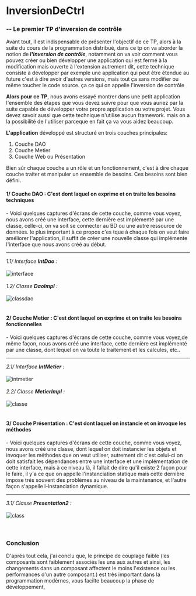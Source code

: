 # InversionDeCtrl
<h3> -- Le premier TP d'inversion de contrôle</h3>
<p>Avant tout, Il est indispensable de présenter l'objectif de ce TP, alors à la suite du cours de la programmation distribué, dans ce tp on va aborder la notion 
 de<strong><i> l'inversion de contrôle</i></strong>, notamment on va voir comment vous pouvez créer ou bien développer une application qui est fermé à la modification
 mais ouverte à l'extension autrement dit, cette technique consiste à développer par exemple une application qui peut être étendue au future c'est à dire avoir d'autres
 versions, mais tout ça sans modifier ou même toucher le code source. ça ce qui on appelle l'inversion de contrôle</p>
 
 <p><strong><b>Alors pour ce TP</b></strong>, nous avons essayé montrer dans une petit application l'ensemble des étapes que vous devez suivre pour que vous auriez par la suite capable
 de développer votre propre application ou votre projet. Vous devez savoir aussi que cette technique n'utilise aucun framework. mais on a la possibilité de l'utiliser
 parceque en fait ça va vous aidez beaucoup. </p>
 
 <p><strong><b>L'application</b></strong> développé est structuré en trois couches principales:
 <ol>
  <li>Couche DAO</li>
  <li>Couche Metier</li>
  <li>Couche Web ou Présentation</li>
 </ol>
 Bien sûr chaque couche a un rôle et un fonctionnement, c'est à dire chaque couche traiter et manipuler un ensemble de besoins. Ces besoins sont bien défini.
 </p>

<h4>1/ Couche DAO : C'est dont laquel on exprime et on traite les besoins techniques </h4>
<span> - Voici quelques captures d'écrans de cette couche, comme vous voyez, nous avons créé une interface, cette dernière est implémenté par une classe,
celle-ci, on va soit se connecter au BD ou une autre ressource de données. le plus important à ce propos c'es tque à chaque fois on veut faire améliorer 
l'application, il suffit de créer une nouvelle classe qui implémente l'interface que nous avons créé au début.</span> 
<hr>
 
<i>1.1/ Interface <b>IntDao</b> :</i>
<br/>
<br/>
![interface](https://user-images.githubusercontent.com/102219821/162355366-a76db86f-0962-41f1-bfa5-bedadb1741b6.png)
<br/>
<br/>
<i>1.2/ Classe <b>DaoImpl</b> :</i>
<br/>
<br/> 
![classdao](https://user-images.githubusercontent.com/102219821/162355507-52e6f017-7740-4421-9d44-c42f053b6898.png)
<br/>
<br/> 
<h4>2/ Couche Metier : C'est dont laquel on exprime et on traite les besoins fonctionnelles </h4>
<span> - Voici quelques captures d'écrans de cette couche, comme vous voyez,de même façon, nous avons créé une interface, cette dernière est implémenté par une classe,
dont lequel on va toute le traitement et les calcules, etc.. </span> 
<hr>

<i>2.1/ Interface <b>IntMetier</b> :</i>
<br/>
<br/> 
![intmetier](https://user-images.githubusercontent.com/102219821/162356471-aa8e0bd4-5102-4ed3-94fb-b3d8030db10f.png)
<br/>
<br/> 
<i>2.2/ Classe <b>MetierImpl</b> :</i>
<br/>
<br/> 
![classe](https://user-images.githubusercontent.com/102219821/162356547-4e0345cb-268e-436d-baec-e5111c50f7f7.png)
<br/>
<br/> 
<h4>3/ Couche Présentation : C'est dont laquel on instancie et on invoque les méthodes </h4>
<span> - Voici quelques captures d'écrans de cette couche, comme vous voyez, nous avons créé une classe, dont lequel on doit instancier les objets et invoquer
les méthodes que on veut utiliser, autrement dit c'est celui-ci on doit satisfait les dépendances entre une interface et une implémentation de cette interface,
mais à ce niveau là, il fallait de dire qu'il existe 2 façon pour le faire, il y'a ce que on appelle l'instanciation statique mais cette dernière impose trés 
souvent des problèmes au niveau de la maintenance, et l'autre façon s'appelle l-instanciation dynamique.</span> 
<hr>

<i>3.1/ Classe <b>Presentation2</b> :</i>
<br/>
<br/> 
![class](https://user-images.githubusercontent.com/102219821/162357800-fafef0d6-cefe-4ce2-9833-873ff719db86.png)
<br/>
<br/> 
<br/>
<h3>Conclusion</h3>
<p>D'après tout cela, j'ai conclu que, le principe de couplage faible (les composants sont faiblement associés les uns aux autres  et ainsi, les changements 
dans un composant affectent le moins l'existence ou les performances d'un autre composant.) est très important dans  la programmation modèrnes, vous facilte 
beaucoup la phase de développement,  </p>  
  
  
  
  
  
  
  
  
  
  
  
  
  
  
  
